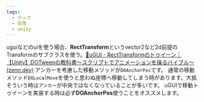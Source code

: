```yaml
---
tags:
  - テック
  - 日常
  - unity
---
```

uguiなどのuiを使う場合、**RectTransform**というvector2など2d前提のTransformのサブクラスを使う。[🔰uGUI - RectTransformのトゥイーン｜【Unity】DOTweenの教科書〜スクリプトでアニメーションを操るバイブル〜 (zenn.dev)](https://zenn.dev/ohbashunsuke/books/20200924-dotween-complete/viewer/dotween-16)
アンカーを考慮した移動メソッドが`DOAnchorPos`です。
通常の移動メソッド`DOLocalMove`を使うと思わぬ座標へ移動してしまう時があります。大抵そういう時は`アンカー`が中央ではなくなっていることが多いです。
uGUIで移動トゥイーンを実装する時は必ず**DOAnchorPos**使うことをオススメします。